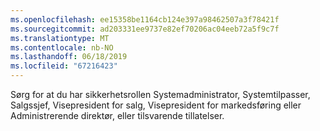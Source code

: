 ```yaml
---
ms.openlocfilehash: ee15358be1164cb124e397a98462507a3f78421f
ms.sourcegitcommit: ad203331ee9737e82ef70206ac04eeb72a5f9c7f
ms.translationtype: MT
ms.contentlocale: nb-NO
ms.lasthandoff: 06/18/2019
ms.locfileid: "67216423"
---
```

Sørg for at du har sikkerhetsrollen Systemadministrator, Systemtilpasser, Salgssjef, Visepresident for salg, Visepresident for markedsføring eller Administrerende direktør, eller tilsvarende tillatelser.